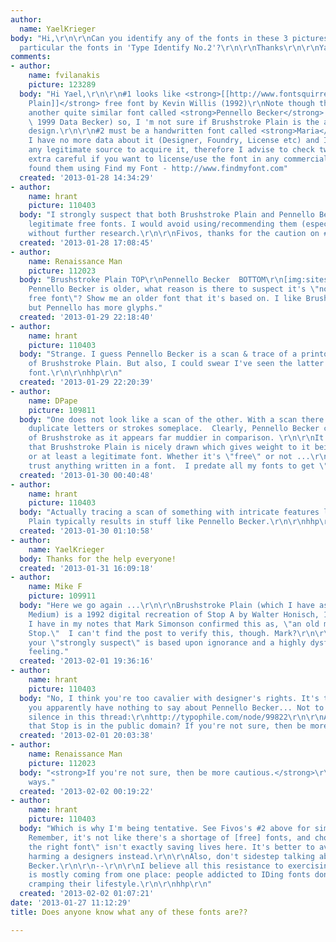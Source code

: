 ```yaml
---
author:
  name: YaelKrieger
body: "Hi,\r\n\r\nCan you identify any of the fonts in these 3 pictures?\r\n\r\nIn
  particular the fonts in 'Type Identify No.2'?\r\n\r\nThanks\r\n\r\nYael"
comments:
- author:
    name: fvilanakis
    picture: 123289
  body: "Hi Yael,\r\n\r\n#1 looks like <strong>[[http://www.fontsquirrel.com/fonts/Brushstroke-Plain|Brushstroke
    Plain]]</strong> free font by Kevin Willis (1992)\r\nNote though that there is
    another quite similar font called <strong>Pennello Becker</strong> (Copyright
    \ 1999 Data Becker) so, I 'm not sure if Brushstroke Plain is the actual original
    design.\r\n\r\n#2 must be a handwritten font called <strong>Maria</strong> but
    I have no more data about it (Designer, Foundry, License etc) and I have not found
    any legitimate source to acquire it, therefore I advise to check twice and be
    extra careful if you want to license/use the font in any commercial project.\r\n\r\nFivos\r\n\r\n-----------------------------------------------\r\nI
    found them using Find my Font - http://www.findmyfont.com"
  created: '2013-01-28 14:34:29'
- author:
    name: hrant
    picture: 110403
  body: "I strongly suspect that both Brushstroke Plain and Pennello Becker are not
    legitimate free fonts. I would avoid using/recommending them (especially the latter)
    without further research.\r\n\r\nFivos, thanks for the caution on #2.\r\n\r\nhhp\r\n"
  created: '2013-01-28 17:08:45'
- author:
    name: Renaissance Man
    picture: 112023
  body: "Brushstroke Plain TOP\r\nPennello Becker  BOTTOM\r\n[img:sites/default/files/old-images/untitled9_3630.jpg]\r\nSince
    Pennello Becker is older, what reason is there to suspect it's \"not a legitimate
    free font\"? Show me an older font that it's based on. I like Brushstroke better,
    but Pennello has more glyphs."
  created: '2013-01-29 22:18:40'
- author:
    name: hrant
    picture: 110403
  body: "Strange. I guess Pennello Becker is a scan & trace of a printout (or rendering)
    of Brushstroke Plain. But also, I could swear I've seen the latter as a commercial
    font.\r\n\r\nhhp\r\n"
  created: '2013-01-29 22:20:39'
- author:
    name: DPape
    picture: 109811
  body: "One does not look like a scan of the other. With a scan there would be exact
    duplicate letters or strokes someplace.  Clearly, Pennello Becker could be derivative
    of Brushstroke as it appears far muddier in comparison. \r\n\r\nIt also seems
    that Brushstroke Plain is nicely drawn which gives weight to it being an original
    or at least a legitimate font. Whether it's \"free\" or not ...\r\n\r\nps. Don't
    trust anything written in a font.  I predate all my fonts to get \"prior art\"."
  created: '2013-01-30 00:40:48'
- author:
    name: hrant
    picture: 110403
  body: "Actually tracing a scan of something with intricate features like Brushstroke
    Plain typically results in stuff like Pennello Becker.\r\n\r\nhhp\r\n"
  created: '2013-01-30 01:10:58'
- author:
    name: YaelKrieger
  body: Thanks for the help everyone!
  created: '2013-01-31 16:09:18'
- author:
    name: Mike F
    picture: 109911
  body: "Here we go again ...\r\n\r\nBrushstroke Plain (which I have as Brushstroke
    Medium) is a 1992 digital recreation of Stop A by Walter Honisch, 1939. Separately,
    I have in my notes that Mark Simonson confirmed this as, \"an old metal font called
    Stop.\"  I can't find the post to verify this, though. Mark?\r\n\r\nAgain, Hrant,
    your \"strongly suspect\" is based upon ignorance and a highly dysfunctional gut
    feeling."
  created: '2013-02-01 19:36:16'
- author:
    name: hrant
    picture: 110403
  body: "No, I think you're too cavalier with designer's rights. It's telling that
    you apparently have nothing to say about Pennello Becker... Not to mention your
    silence in this thread:\r\nhttp://typophile.com/node/99822\r\n\r\nAre you sure
    that Stop is in the public domain? If you're not sure, then be more cautious.\r\n\r\nhhp\r\n"
  created: '2013-02-01 20:03:38'
- author:
    name: Renaissance Man
    picture: 112023
  body: "<strong>If you're not sure, then be more cautious.</strong>\r\n\r\nCuts both
    ways."
  created: '2013-02-02 00:19:22'
- author:
    name: hrant
    picture: 110403
  body: "Which is why I'm being tentative. See Fivos's #2 above for similar due caution.
    Remember, it's not like there's a shortage of [free] fonts, and choosing \"just
    the right font\" isn't exactly saving lives here. It's better to avoid potentially
    harming a designers instead.\r\n\r\nAlso, don't sidestep talking about Pennello
    Becker.\r\n\r\n--\r\n\r\nI believe all this resistance to exercising due caution
    is mostly coming from one place: people addicted to IDing fonts don't want morality
    cramping their lifestyle.\r\n\r\nhhp\r\n"
  created: '2013-02-02 01:07:21'
date: '2013-01-27 11:12:29'
title: Does anyone know what any of these fonts are??

---
```

